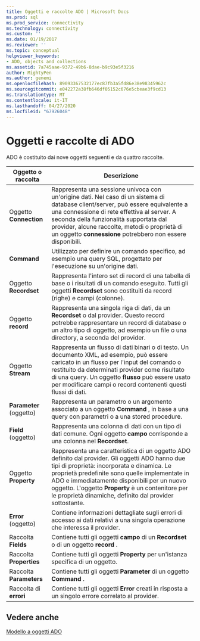 ```yaml
---
title: Oggetti e raccolte ADO | Microsoft Docs
ms.prod: sql
ms.prod_service: connectivity
ms.technology: connectivity
ms.custom: ''
ms.date: 01/19/2017
ms.reviewer: ''
ms.topic: conceptual
helpviewer_keywords:
- ADO, objects and collections
ms.assetid: 7a745aae-9372-49b6-8dae-b9c93e5f3216
author: MightyPen
ms.author: genemi
ms.openlocfilehash: 89093367532177ec87fb3a5fd86e38e98345962c
ms.sourcegitcommit: e042272a38fb646df05152c676e5cbeae3f9cd13
ms.translationtype: MT
ms.contentlocale: it-IT
ms.lasthandoff: 04/27/2020
ms.locfileid: "67926048"
---
```

# <a name="ado-objects-and-collections"></a>Oggetti e raccolte di ADO
ADO è costituito dai nove oggetti seguenti e da quattro raccolte.  
  
|Oggetto o raccolta|Descrizione|  
|--------------------------|-----------------|  
|Oggetto **Connection**|Rappresenta una sessione univoca con un'origine dati. Nel caso di un sistema di database client/server, può essere equivalente a una connessione di rete effettiva al server. A seconda della funzionalità supportata dal provider, alcune raccolte, metodi o proprietà di un oggetto **connessione** potrebbero non essere disponibili.|  
|**Command**|Utilizzato per definire un comando specifico, ad esempio una query SQL, progettato per l'esecuzione su un'origine dati.|  
|Oggetto **Recordset**|Rappresenta l'intero set di record di una tabella di base o i risultati di un comando eseguito. Tutti gli oggetti **Recordset** sono costituiti da record (righe) e campi (colonne).|  
|Oggetto **record**|Rappresenta una singola riga di dati, da un **Recordset** o dal provider. Questo record potrebbe rappresentare un record di database o un altro tipo di oggetto, ad esempio un file o una directory, a seconda del provider.|  
|Oggetto **Stream**|Rappresenta un flusso di dati binari o di testo. Un documento XML, ad esempio, può essere caricato in un flusso per l'input del comando o restituito da determinati provider come risultato di una query. Un oggetto **flusso** può essere usato per modificare campi o record contenenti questi flussi di dati.|  
|**Parameter** (oggetto)|Rappresenta un parametro o un argomento associato a un oggetto **Command** , in base a una query con parametri o a una stored procedure.|  
|**Field** (oggetto)|Rappresenta una colonna di dati con un tipo di dati comune. Ogni oggetto **campo** corrisponde a una colonna nel **Recordset**.|  
|Oggetto **Property**|Rappresenta una caratteristica di un oggetto ADO definito dal provider. Gli oggetti ADO hanno due tipi di proprietà: incorporata e dinamica. Le proprietà predefinite sono quelle implementate in ADO e immediatamente disponibili per un nuovo oggetto. L'oggetto **Property** è un contenitore per le proprietà dinamiche, definito dal provider sottostante.|  
|**Error** (oggetto)|Contiene informazioni dettagliate sugli errori di accesso ai dati relativi a una singola operazione che interessa il provider.|  
|Raccolta **Fields**|Contiene tutti gli oggetti **campo** di un **Recordset** o di un oggetto **record** .|  
|Raccolta **Properties**|Contiene tutti gli oggetti **Property** per un'istanza specifica di un oggetto.|  
|Raccolta **Parameters**|Contiene tutti gli oggetti **Parameter** di un oggetto **Command** .|  
|Raccolta di **errori**|Contiene tutti gli oggetti **Error** creati in risposta a un singolo errore correlato al provider.|  
  
## <a name="see-also"></a>Vedere anche  
 [Modello a oggetti ADO](../../../ado/reference/ado-api/ado-object-model.md)
